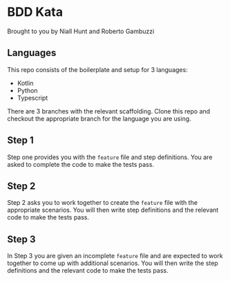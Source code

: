 # BDD Kata

Brought to you by Niall Hunt and Roberto Gambuzzi

## Languages

This repo consists of the boilerplate and setup for 3 languages:

* Kotlin
* Python
* Typescript

There are 3 branches with the relevant scaffolding. Clone this repo and checkout the appropriate branch for the language you are using.

## Step 1

Step one provides you with the `feature` file and step definitions. You are asked to complete the code to make the tests pass.

## Step 2

Step 2 asks you to work together to create the `feature` file with the appropriate scenarios. You will then write step definitions and the relevant code to make the tests pass.

## Step 3

In Step 3 you are given an incomplete `feature` file and are expected to work together to come up with additional scenarios. You will then write the step definitions and the relevant code to make the tests pass.


